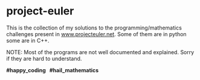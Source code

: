 # project-euler
This is the collection of my solutions to the programming/mathematics challenges present in www.projecteuler.net. 
Some of them are in python some are in C++.

NOTE: Most of the programs are not well documented and explained. Sorry if they are hard to understand.  

<b> #happy_coding &nbsp;&nbsp;#hail_mathematics</b>
